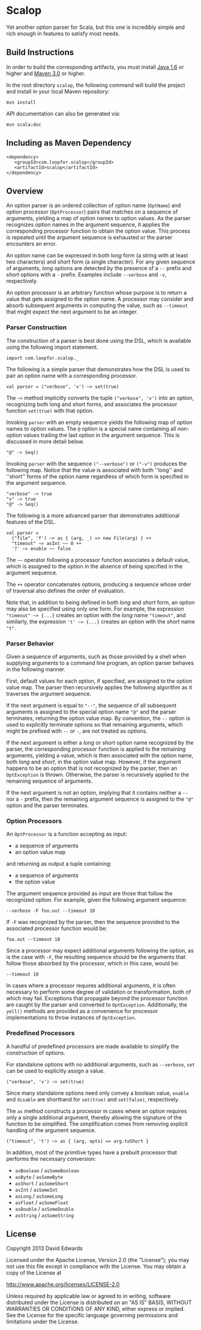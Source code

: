 # Scalop
Yet another option parser for Scala, but this one is incredibly simple and rich enough in features to satisfy most needs.

## Build Instructions
In order to build the corresponding artifacts, you must install [Java 1.6](http://www.java.com/en/download/index.jsp) or
higher and [Maven 3.0](http://maven.apache.org/download.cgi) or higher.

In the root directory `scalop`, the following command will build the project and install in your local Maven repository:
```
mvn install
```

API documentation can also be generated via:
```
mvn scala:doc
```

## Including as Maven Dependency
```
<dependency>
   <groupId>com.loopfor.scalop</groupId>
   <artifactId>scalop</artifactId>
</dependency>
```

## Overview
An option parser is an ordered collection of option name (``OptName``) and option processor (``OptProcessor``) pairs that
matches on a sequence of arguments, yielding a map of option names to option values. As the parser recognizes option names in
the argument sequence, it applies the corresponding processor function to obtain the option value. This process is repeated
until the argument sequence is exhausted or the parser encounters an error.

An option name can be expressed in both *long* form (a string with at least two characters) and *short* form (a single
character). For any given sequence of arguments, *long* options are detected by the presence of a `--` prefix and *short*
options with a `-` prefix. Examples include `--verbose` and `-v`, respectively.

An option processor is an arbitrary function whose purpose is to return a value that gets assigned to the option name. A
processor may consider and absorb subsequent arguments in computing the value, such as `--timeout` that might expect the next
argument to be an integer.

### Parser Construction
The construction of a parser is best done using the DSL, which is available using the following import statement.
```
import com.loopfor.scalop._
```

The following is a simple parser that demonstrates how the DSL is used to pair an option name with a corresponding processor.
```
val parser = ("verbose", 'v') ~> set(true)
```

The `~>` method implicitly converts the tuple `("verbose", 'v')` into an option, recognizing both long and short forms, and
associates the processor function `set(true)` with that option.

Invoking `parser` with an empty sequence yields the following map of option names to option values. The `@` option is a
special name containing all non-option values trailing the last option in the argument sequence. This is discussed in more
detail below.
```
"@" -> Seq()
```

Invoking `parser` with the sequence `("--verbose")` or `("-v")` produces the following map. Notice that the value is associated
with both ''long'' and ''short'' forms of the option name regardless of which form is specified in the argument sequence.
```
"verbose" -> true
"v" -> true
"@" -> Seq()
```

The following is a more advanced parser that demonstrates additional features of the DSL.
```
val parser =
  ("file", 'f') ~> as { (arg, _) => new File(arg) } ++
  "timeout" ~> asInt ~~ 0 ++
  '?' ~> enable ~~ false
```

The `~~` operator following a processor function associates a default value, which is assigned to the option in the absence
of being specified in the argument sequence.

The `++` operator concatenates options, producing a sequence whose order of traversal also defines the order of evaluation.

Note that, in addition to being defined in both *long* and *short* form, an option may also be specified using only one
form. For example, the expression `"timeout" ~> {...}` creates an option with the *long* name `"timeout"`, and
similarly, the expression `'t' ~> {...}` creates an option with the *short* name `"t"`.

### Parser Behavior
Given a sequence of arguments, such as those provided by a shell when supplying arguments to a command line program, an option
parser behaves in the following manner.

First, default values for each option, if specified, are assigned to the option value map. The parser then recursively applies
the following algorithm as it traverses the argument sequence.
 
If the next argument is equal to `"--"`, the sequence of all subsequent arguments is assigned to the special option name
`"@"` and the parser terminates, returning the option value map. By convention, the `--` option is used to explicitly
terminate options so that remaining arguments, which might be prefixed with `--` or `-`, are not treated as options.

If the next argument is either a *long* or *short* option name recognized by the parser, the corresponding processor
function is applied to the remaining arguments, yielding a value, which is then associated with the option name, both
*long* and *short*, in the option value map. However, if the argument happens to be an option that is not recognized by
the parser, then an `OptException` is thrown. Otherwise, the parser is recursively applied to the remaining sequence of
arguments.

If the next argument is not an option, implying that it contains neither a `--` nor a `-` prefix, then the remaining
argument sequence is assigned to the `"@"` option and the parser terminates.

### Option Processors
An `OptProcessor` is a function accepting as input:
- a sequence of arguments
- an option value map

and returning as output a tuple containing:
- a sequence of arguments
- the option value

The argument sequence provided as input are those that follow the recognized option. For example, given the following
argument sequence:
```
--verbose -F foo.out --timeout 10
```

If `-F` was recognized by the parser, then the sequence provided to the associated processor function would be:
```
foo.out --timeout 10
```

Since a processor may expect additional arguments following the option, as is the case with `-F`, the resulting sequence
should be the arguments that follow those absorbed by the processor, which in this case, would be:
```
--timeout 10
```

In cases where a processor requires additional arguments, it is often necessary to perform some degree of validation or
transformation, both of which may fail. Exceptions that propagate beyond the processor function are caught by the parser
and converted to `OptException`. Additionally, the `yell()` methods are provided as a convenience for processor
implementations to throw instances of `OptException`.

### Predefined Processors
A handful of predefined processors are made available to simplify the construction of options.

For standalone options with no additional arguments, such as `--verbose`, `set` can be used to explicitly assign a value.
```
("verbose", 'v') ~> set(true)
```

Since many standalone options need only convey a boolean value, `enable` and `disable` are shorthand for `set(true)` and
`set(false)`, respectively.

The `as` method constructs a processor in cases where an option requires only a single additional argument, thereby
allowing the signature of the function to be simplified. The simplification comes from removing explicit handling of the
argument sequence.
```
("timeout", 't') ~> as { (arg, opts) => arg.toShort }
```

In addition, most of the primitive types have a prebuilt processor that performs the necessary conversion:
- `asBoolean` / `asSomeBoolean`
- `asByte` / `asSomeByte`
- `asShort` / `asSomeShort`
- `asInt` / `asSomeInt`
- `asLong` / `asSomeLong`
- `asFloat` / `asSomeFloat`
- `asDouble` / `asSomeDouble`
- `asString` / `asSomeString`

## License
Copyright 2013 David Edwards

Licensed under the Apache License, Version 2.0 (the "License");
you may not use this file except in compliance with the License.
You may obtain a copy of the License at

http://www.apache.org/licenses/LICENSE-2.0

Unless required by applicable law or agreed to in writing, software
distributed under the License is distributed on an "AS IS" BASIS,
WITHOUT WARRANTIES OR CONDITIONS OF ANY KIND, either express or implied.
See the License for the specific language governing permissions and
limitations under the License.
